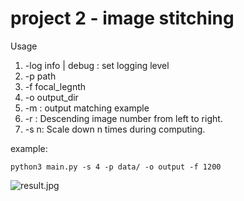 # project 2 - image stitching

Usage

1. -log info | debug : set logging level
2. -p path
3. -f focal_legnth
4. -o output_dir
5. -m : output matching example
6. -r : Descending image number from left to right.
7. -s n: Scale down n times during computing.

example:

`
python3 main.py -s 4 -p data/ -o output -f 1200
`

![result.jpg](docs/result.jpg)
